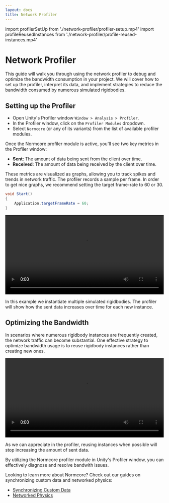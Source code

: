 ```yaml
---
layout: docs
title: Network Profiler
---
```

import profilerSetUp            from './network-profiler/profiler-setup.mp4'
import profileReusedInstances   from './network-profiler/profile-reused-instances.mp4'


# Network Profiler

This guide will walk you through using the network profiler to debug and optimize the bandwidth consumption in your project. We will cover how to set up the profiler, interpret its data, and implement strategies to reduce the bandwidth consumed by numerous simulated rigidbodies.

## Setting up the Profiler

- Open Unity's Profiler window `Window > Analysis > Profiler`.
- In the Profiler window, click on the `Profiler Modules` dropdown.
- Select `Normcore` (or any of its variants) from the list of available profiler modules.

Once the Normcore profiler module is active, you'll see two key metrics in the Profiler window:
- **Sent**: The amount of data being sent from the client over time.
- **Received**: The amount of data being received by the client over time.

These metrics are visualized as graphs, allowing you to track spikes and trends in network traffic.
The profiler records a sample per frame. In order to get nice graphs, we recommend setting the target frame-rate to 60 or 30.

```csharp
void Start()
{
    Application.targetFrameRate = 60;
}
```

<video width="100%" controls><source src={profilerSetUp} /></video> 

In this example we instantiate multiple simulated rigidbodies. The profiler will show how the sent data increases over time for each new instance.

## Optimizing the Bandwidth

In scenarios where numerous rigidbody instances are frequently created, the network traffic can become substantial. One effective strategy to optimize bandwidth usage is to reuse rigidbody instances rather than creating new ones.

<video width="100%" controls><source src={profileReusedInstances} /></video> 

As we can appreciate in the profiler, reusing instances when possible will stop increasing the amount of sent data.

By utilizing the Normcore profiler module in Unity's Profiler window, you can effectively diagnose and resolve bandwith issues.

Looking to learn more about Normcore? Check out our guides on synchronizing custom data and networked physics:

- [Synchronizing Custom Data](../realtime/synchronizing-custom-data.md)
- [Networked Physics](../realtime/networked-physics.md)
